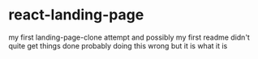 # react-landing-page
my first landing-page-clone attempt
and possibly my first readme
didn't quite get things done
probably doing this wrong but it is what it is
